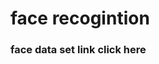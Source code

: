 
<h1>face recogintion</h1>
<h3>face data set link <a href"https://www.face-rec.org/databases">click here</a>  </h3>
